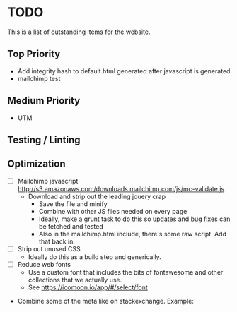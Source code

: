 # TODO

This is a list of outstanding items for the website.

## Top Priority

- Add integrity hash to default.html generated after javascript is generated
- mailchimp test

## Medium Priority

- UTM

## Testing / Linting


## Optimization

- [ ] Mailchimp javascript http://s3.amazonaws.com/downloads.mailchimp.com/js/mc-validate.js
    - Download and strip out the leading jquery crap
        - Save the file and minify
        - Combine with other JS files needed on every page
        - Ideally, make a grunt task to do this so updates and bug fixes can be fetched and tested
        - Also in the mailchimp.html include, there's some raw script.  Add that back in.
- [ ] Strip out unused CSS
    - Ideally do this as a build step and generically.
- [ ] Reduce web fonts
    - Use a custom font that includes the bits of fontawesome and other collections that we actually use.
    - See https://icomoon.io/app/#/select/font
- Combine some of the meta like on stackexchange.  Example:

    <meta name="twitter:description" property="og:description" itemprop="description" content="It ..." />
